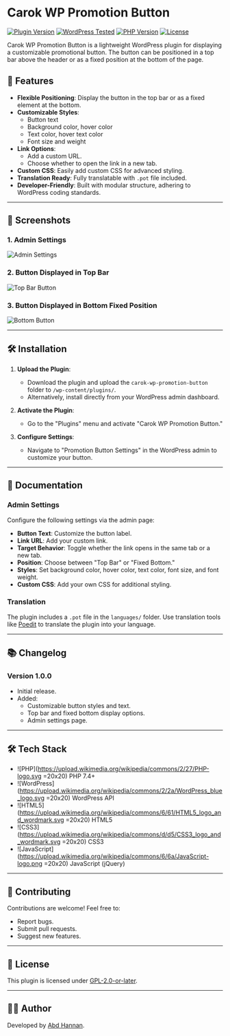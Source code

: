 # Carok WP Promotion Button

[![Plugin Version](https://img.shields.io/badge/version-1.0.0-blue.svg)](https://github.com/abdhannan/carok-wp-promotion-button)
[![WordPress Tested](https://img.shields.io/badge/WordPress-6.3%20Tested-brightgreen.svg)](https://wordpress.org/)
[![PHP Version](https://img.shields.io/badge/PHP-7.4%2B-blue.svg)](https://php.net)
[![License](https://img.shields.io/badge/license-GPL--2.0%20or%20later-green.svg)](https://www.gnu.org/licenses/gpl-2.0.html)

Carok WP Promotion Button is a lightweight WordPress plugin for displaying a customizable promotional button. The button can be positioned in a top bar above the header or as a fixed position at the bottom of the page.

## 🚀 Features

- **Flexible Positioning**: Display the button in the top bar or as a fixed element at the bottom.
- **Customizable Styles**:
  - Button text
  - Background color, hover color
  - Text color, hover text color
  - Font size and weight
- **Link Options**:
  - Add a custom URL.
  - Choose whether to open the link in a new tab.
- **Custom CSS**: Easily add custom CSS for advanced styling.
- **Translation Ready**: Fully translatable with `.pot` file included.
- **Developer-Friendly**: Built with modular structure, adhering to WordPress coding standards.

---

## 📸 Screenshots

### 1. Admin Settings
![Admin Settings](https://yourdomain.com/screenshots/admin-settings.png)

### 2. Button Displayed in Top Bar
![Top Bar Button](https://yourdomain.com/screenshots/top-bar.png)

### 3. Button Displayed in Bottom Fixed Position
![Bottom Button](https://yourdomain.com/screenshots/bottom-button.png)

---

## 🛠️ Installation

1. **Upload the Plugin**:
   - Download the plugin and upload the `carok-wp-promotion-button` folder to `/wp-content/plugins/`.
   - Alternatively, install directly from your WordPress admin dashboard.

2. **Activate the Plugin**:
   - Go to the "Plugins" menu and activate "Carok WP Promotion Button."

3. **Configure Settings**:
   - Navigate to "Promotion Button Settings" in the WordPress admin to customize your button.

---

## 📖 Documentation

### **Admin Settings**
Configure the following settings via the admin page:
- **Button Text**: Customize the button label.
- **Link URL**: Add your custom link.
- **Target Behavior**: Toggle whether the link opens in the same tab or a new tab.
- **Position**: Choose between "Top Bar" or "Fixed Bottom."
- **Styles**: Set background color, hover color, text color, font size, and font weight.
- **Custom CSS**: Add your own CSS for additional styling.

### **Translation**
The plugin includes a `.pot` file in the `languages/` folder. Use translation tools like [Poedit](https://poedit.net/) to translate the plugin into your language.

---

## 📚 Changelog

### Version 1.0.0
- Initial release.
- Added:
  - Customizable button styles and text.
  - Top bar and fixed bottom display options.
  - Admin settings page.

---

## 🛠️ Tech Stack

- ![PHP](https://upload.wikimedia.org/wikipedia/commons/2/27/PHP-logo.svg =20x20) PHP 7.4+
- ![WordPress](https://upload.wikimedia.org/wikipedia/commons/2/2a/WordPress_blue_logo.svg =20x20) WordPress API
- ![HTML5](https://upload.wikimedia.org/wikipedia/commons/6/61/HTML5_logo_and_wordmark.svg =20x20) HTML5
- ![CSS3](https://upload.wikimedia.org/wikipedia/commons/d/d5/CSS3_logo_and_wordmark.svg =20x20) CSS3
- ![JavaScript](https://upload.wikimedia.org/wikipedia/commons/6/6a/JavaScript-logo.png =20x20) JavaScript (jQuery)

---

## 🤝 Contributing

Contributions are welcome! Feel free to:
- Report bugs.
- Submit pull requests.
- Suggest new features.

---

## 📝 License

This plugin is licensed under [GPL-2.0-or-later](https://www.gnu.org/licenses/gpl-2.0.html).

---

## 👨‍💻 Author

Developed by [Abd Hannan](https://abdhannan.codes).

